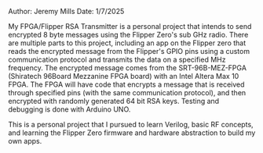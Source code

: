 Author: Jeremy Mills
Date: 1/7/2025

My FPGA/Flipper RSA Transmitter is a personal project that intends to send encrypted 8 byte messages using the Flipper Zero's sub GHz radio. There are multiple parts to this project, including an app on the Flipper
zero that reads the encrypted message from the Flipper's GPIO pins using a custom communication protocol and transmits the data on a specified MHz frequency. The encrypted message comes from the SRT-96B-MEZ-FPGA
(Shiratech 96Board Mezzanine FPGA board) with an Intel Altera Max 10 FPGA. The FPGA will have code that encrypts a message that is received through specified pins (with the same communication protocol), and then
encrypted with randomly generated 64 bit RSA keys. Testing and debugging is done with Arduino UNO.

This is a personal project that I pursued to learn Verilog, basic RF concepts, and learning the Flipper Zero firmware and hardware abstraction to build my own apps.
